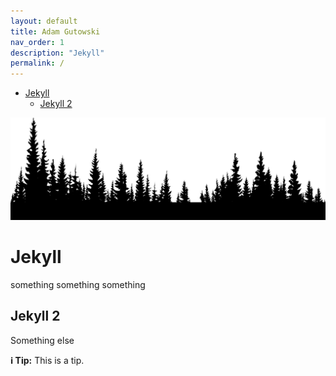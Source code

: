 ```yaml
---
layout: default
title: Adam Gutowski
nav_order: 1
description: "Jekyll"
permalink: /
---
```


- [Jekyll](#jekyll)
  - [Jekyll 2](#jekyll-2)

![las](/assets/images/las.png)

# Jekyll

something something something

## Jekyll 2

Something else

**ℹ️ Tip:** This is a tip.